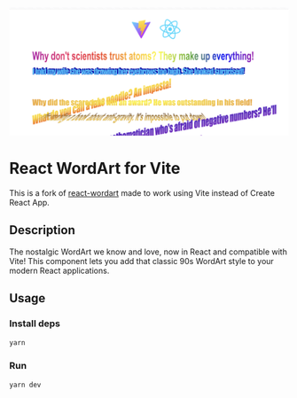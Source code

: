 ![](screenie.png)

# React WordArt for Vite

This is a fork of [react-wordart](https://github.com/yershalom/react-wordart/tree/master) made to work using Vite instead of Create React App.

## Description

The nostalgic WordArt we know and love, now in React and compatible with Vite! This component lets you add that classic 90s WordArt style to your modern React applications.

## Usage

### Install deps

```sh
yarn
```

### Run

```sh
yarn dev
```
